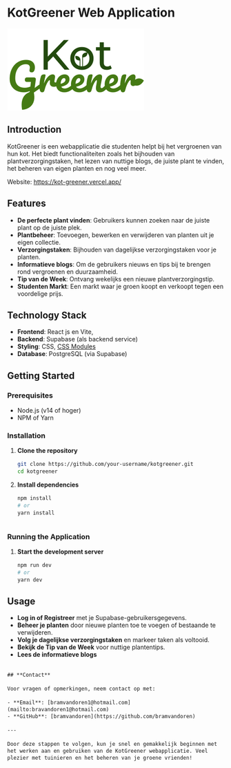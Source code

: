 # **KotGreener Web Application**

![KotGreener Logo](./kotgreener-logo.svg)

## **Introduction**

KotGreener is een webapplicatie die studenten helpt bij het vergroenen van hun kot. Het biedt functionaliteiten zoals het bijhouden van plantverzorgingstaken, het lezen van nuttige blogs, de juiste plant te vinden, het beheren van eigen planten en nog veel meer.

Website: https://kot-greener.vercel.app/

## **Features**

- **De perfecte plant vinden**: Gebruikers kunnen zoeken naar de juiste plant op de juiste plek.
- **Plantbeheer**: Toevoegen, bewerken en verwijderen van planten uit je eigen collectie.
- **Verzorgingstaken**: Bijhouden van dagelijkse verzorgingstaken voor je planten.
- **Informatieve blogs**: Om de gebruikers nieuws en tips bij te brengen rond vergroenen en duurzaamheid.
- **Tip van de Week**: Ontvang wekelijks een nieuwe plantverzorgingstip.
- **Studenten Markt**: Een markt waar je groen koopt en verkoopt tegen een voordelige prijs.

## **Technology Stack**

- **Frontend**: React js en Vite,
- **Backend**: Supabase (als backend service)
- **Styling**: CSS, [CSS Modules](https://github.com/css-modules/css-modules)
- **Database**: PostgreSQL (via Supabase)

## **Getting Started**

### **Prerequisites**

- Node.js (v14 of hoger)
- NPM of Yarn

### **Installation**

1. **Clone the repository**

   ```bash
   git clone https://github.com/your-username/kotgreener.git
   cd kotgreener
   ```

2. **Install dependencies**

   ```bash
   npm install
   # or
   yarn install
   ```
   ```

### **Running the Application**

1. **Start the development server**

   ```bash
   npm run dev
   # or
   yarn dev
   ```

## **Usage**

- **Log in of Registreer** met je Supabase-gebruikersgegevens.
- **Beheer je planten** door nieuwe planten toe te voegen of bestaande te verwijderen.
- **Volg je dagelijkse verzorgingstaken** en markeer taken als voltooid.
- **Bekijk de Tip van de Week** voor nuttige plantentips.
- **Lees de informatieve blogs**
```

## **Contact**

Voor vragen of opmerkingen, neem contact op met:

- **Email**: [bramvandoren1@hotmail.com](mailto:bravandoren1@hotmail.com)
- **GitHub**: [bramvandoren](https://github.com/bramvandoren)

---

Door deze stappen te volgen, kun je snel en gemakkelijk beginnen met het werken aan en gebruiken van de KotGreener webapplicatie. Veel plezier met tuinieren en het beheren van je groene vrienden!

